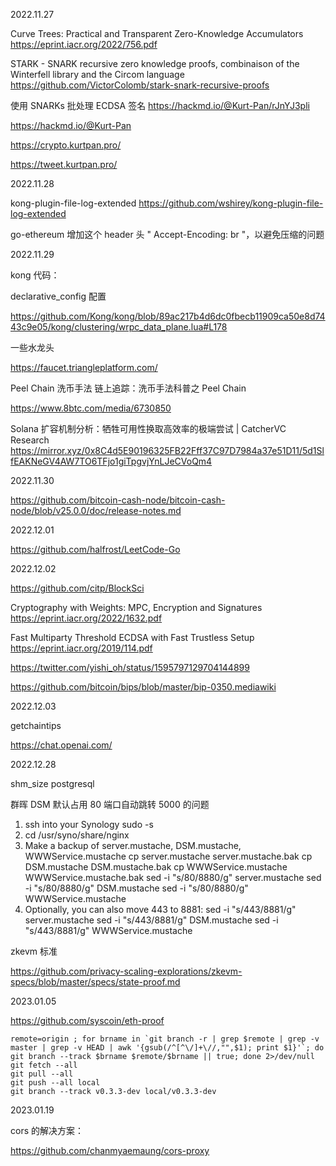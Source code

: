 2022.11.27

Curve Trees: Practical and Transparent Zero-Knowledge Accumulators
https://eprint.iacr.org/2022/756.pdf

STARK - SNARK recursive zero knowledge proofs, combinaison of the Winterfell library and the Circom language
https://github.com/VictorColomb/stark-snark-recursive-proofs

使用 SNARKs 批处理 ECDSA 签名
https://hackmd.io/@Kurt-Pan/rJnYJ3pli

https://hackmd.io/@Kurt-Pan

https://crypto.kurtpan.pro/

https://tweet.kurtpan.pro/

2022.11.28

kong-plugin-file-log-extended
https://github.com/wshirey/kong-plugin-file-log-extended

go-ethereum 增加这个 header 头 " Accept-Encoding: br "，以避免压缩的问题

2022.11.29

kong 代码：

declarative_config 配置

https://github.com/Kong/kong/blob/89ac217b4d6dc0fbecb11909ca50e8d7443c9e05/kong/clustering/wrpc_data_plane.lua#L178

一些水龙头

https://faucet.triangleplatform.com/

Peel Chain 洗币手法
链上追踪：洗币手法科普之 Peel Chain

https://www.8btc.com/media/6730850

Solana 扩容机制分析：牺牲可用性换取高效率的极端尝试 | CatcherVC Research
https://mirror.xyz/0x8C4d5E90196325FB22Fff37C97D7984a37e51D11/5d1SlfEAKNeGV4AW7TO6TFjo1giTpgvjYnLJeCVoQm4

2022.11.30

https://github.com/bitcoin-cash-node/bitcoin-cash-node/blob/v25.0.0/doc/release-notes.md

2022.12.01

https://github.com/halfrost/LeetCode-Go

2022.12.02

https://github.com/citp/BlockSci

Cryptography with Weights: MPC, Encryption and Signatures
https://eprint.iacr.org/2022/1632.pdf

Fast Multiparty Threshold ECDSA with Fast Trustless Setup
https://eprint.iacr.org/2019/114.pdf

https://twitter.com/yishi_oh/status/1595797129704144899

https://github.com/bitcoin/bips/blob/master/bip-0350.mediawiki

2022.12.03

getchaintips

https://chat.openai.com/

2022.12.28

shm_size postgresql

群晖 DSM 默认占用 80 端口自动跳转 5000 的问题

1. ssh into your Synology
   sudo -s
2. cd /usr/syno/share/nginx
3. Make a backup of server.mustache, DSM.mustache, WWWService.mustache
   cp server.mustache server.mustache.bak
   cp DSM.mustache DSM.mustache.bak
   cp WWWService.mustache WWWService.mustache.bak
   sed -i "s/80/8880/g" server.mustache
   sed -i "s/80/8880/g" DSM.mustache
   sed -i "s/80/8880/g" WWWService.mustache
4. Optionally, you can also move 443 to 8881:
   sed -i "s/443/8881/g" server.mustache
   sed -i "s/443/8881/g" DSM.mustache
   sed -i "s/443/8881/g" WWWService.mustache

zkevm 标准

https://github.com/privacy-scaling-explorations/zkevm-specs/blob/master/specs/state-proof.md

2023.01.05

https://github.com/syscoin/eth-proof

```
remote=origin ; for brname in `git branch -r | grep $remote | grep -v master | grep -v HEAD | awk '{gsub(/^[^\/]+\//,"",$1); print $1}'`; do git branch --track $brname $remote/$brname || true; done 2>/dev/null
git fetch --all
git pull --all
git push --all local
git branch --track v0.3.3-dev local/v0.3.3-dev
```

2023.01.19

cors 的解决方案：

https://github.com/chanmyaemaung/cors-proxy
